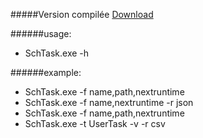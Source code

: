 #####Version compilée
[Download](https://github.com/cyrbil/SchTask/raw/master/SchTask/publish/Application%20Files/SchTask_0_1_0_5/SchTask.exe.netz/SchTask.exe.1.0.5.compressed.zip "SchTask.complied.compressed.zip")

######usage: 
 * SchTask.exe -h

######example: 
 * SchTask.exe -f name,path,nextruntime
 * SchTask.exe -f name,nextruntime -r json
 * SchTask.exe -f name,path,nextruntime
 * SchTask.exe -t UserTask -v -r csv
